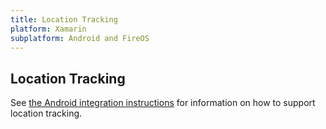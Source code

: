 ```yaml
---
title: Location Tracking
platform: Xamarin
subplatform: Android and FireOS
---
```

## Location Tracking

See [the Android integration instructions][1] for information on how to support location tracking.

[1]: /Android/#location-tracking "Android Instructions"
